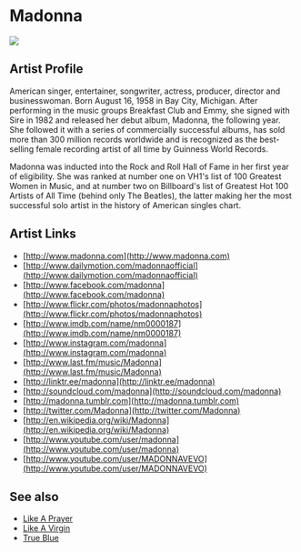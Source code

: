 # Madonna

![](../../asssets/artists/Madonna.png)

## Artist Profile

American singer, entertainer, songwriter, actress, producer, director and businesswoman. Born August 16, 1958 in Bay City, Michigan. After performing in the music groups Breakfast Club and Emmy, she signed with Sire in 1982 and released her debut album, Madonna, the following year. She followed it with a series of commercially successful albums, has sold more than 300 million records worldwide and is recognized as the best-selling female recording artist of all time by Guinness World Records.

Madonna was inducted into the Rock and Roll Hall of Fame in her first year of eligibility. She was ranked at number one on VH1's list of 100 Greatest Women in Music, and at number two on Billboard's list of Greatest Hot 100 Artists of All Time (behind only The Beatles), the latter making her the most successful solo artist in the history of American singles chart.

## Artist Links

- [http://www.madonna.com](http://www.madonna.com)
- [http://www.dailymotion.com/madonnaofficial](http://www.dailymotion.com/madonnaofficial)
- [http://www.facebook.com/madonna](http://www.facebook.com/madonna)
- [http://www.flickr.com/photos/madonnaphotos](http://www.flickr.com/photos/madonnaphotos)
- [http://www.imdb.com/name/nm0000187](http://www.imdb.com/name/nm0000187)
- [http://www.instagram.com/madonna](http://www.instagram.com/madonna)
- [http://www.last.fm/music/Madonna](http://www.last.fm/music/Madonna)
- [http://linktr.ee/madonna](http://linktr.ee/madonna)
- [http://soundcloud.com/madonna](http://soundcloud.com/madonna)
- [http://madonna.tumblr.com](http://madonna.tumblr.com)
- [http://twitter.com/Madonna](http://twitter.com/Madonna)
- [http://en.wikipedia.org/wiki/Madonna](http://en.wikipedia.org/wiki/Madonna)
- [http://www.youtube.com/user/madonna](http://www.youtube.com/user/madonna)
- [http://www.youtube.com/user/MADONNAVEVO](http://www.youtube.com/user/MADONNAVEVO)


## See also

- [Like A Prayer](Madonna-Like_A_Prayer.md)
- [Like A Virgin](Madonna-Like_A_Virgin.md)
- [True Blue](Madonna-True_Blue.md)

